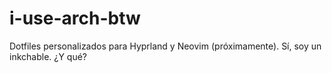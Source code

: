 # i-use-arch-btw
Dotfiles personalizados para Hyprland y Neovim (próximamente). Sí, soy un inkchable. ¿Y qué?
